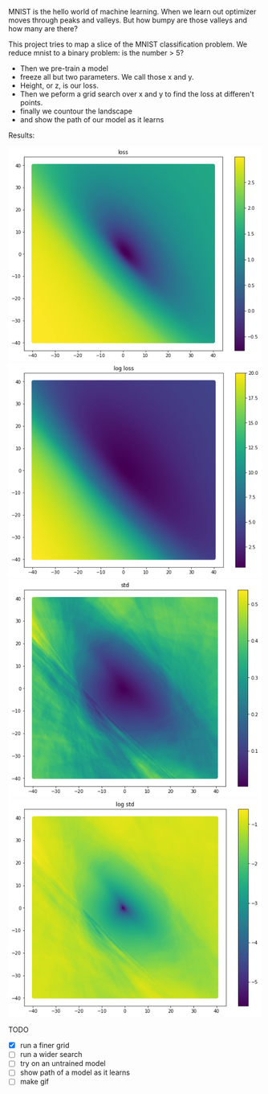 MNIST is the hello world of machine learning. When we learn out optimizer moves through peaks and valleys. But how bumpy are those valleys and how many are there?

This project tries to map a slice of the MNIST classification problem. We reduce mnist to a binary problem: is the number > 5?

- Then we pre-train a model
- freeze all but two parameters. We call those x and y.
- Height, or z, is our loss.
- Then we peform a grid search over x and y to find the loss at differen't points.
- finally we countour the landscape
- and show the path of our model as it learns

Results:

![](docs/loss.png)
![](docs/logloss.png)
![](docs/std.png)
![](docs/logstd.png)


TODO

- [x] run a finer grid
- [ ] run a wider search
- [ ] try on an untrained model
- [ ] show path of a model as it learns
- [ ] make gif
